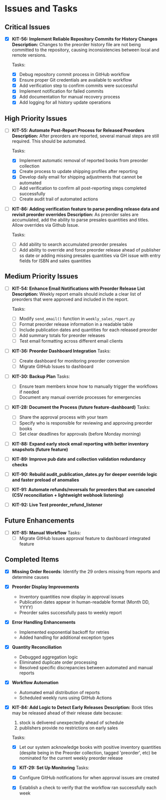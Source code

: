 # Issues and Tasks

## Critical Issues

- [x] **KIT-56: Implement Reliable Repository Commits for History Changes**
  **Description:** Changes to the preorder history file are not being committed to the repository, causing inconsistencies between local and remote versions.

  Tasks:
  - [x] Debug repository commit process in GitHub workflow
  - [x] Ensure proper Git credentials are available to workflow
  - [x] Add verification step to confirm commits were successful
  - [x] Implement notification for failed commits
  - [x] Add documentation for manual recovery process
  - [x] Add logging for all history update operations

## High Priority Issues

- [ ] **KIT-55: Automate Post-Report Process for Released Preorders**
  **Description:** After preorders are reported, several manual steps are still required. This should be automated.

  Tasks:
  - [x] Implement automatic removal of reported books from preorder collection
  - [x] Create process to update shipping profiles after reporting
  - [x] Develop daily email for shipping adjustments that cannot be automated
  - [ ] Add verification to confirm all post-reporting steps completed successfully
  - [ ] Create audit trail of automated actions

- [ ] **KIT-86: Adding verification feature to parse pending release data and revisit preorder overrides**
  **Description:** As preorder sales are accumulated, add the ability to parse presales quantities and titles. Allow overrides via Github Issue.

  Tasks:
  - [ ] Add ability to search accumulated preorder presales
  - [ ] Add ability to override and force preorder release ahead of publisher ss date or adding missing presales quantities via GH issue with entry fields for ISBN and sales quantities

## Medium Priority Issues

- [ ] **KIT-54: Enhance Email Notifications with Preorder Release List**
  **Description:** Weekly report emails should include a clear list of preorders that were approved and included in the report.

  Tasks:
  - [ ] Modify `send_email()` function in `weekly_sales_report.py`
  - [ ] Format preorder release information in a readable table
  - [ ] Include publication dates and quantities for each released preorder
  - [ ] Add summary totals for preorder releases
  - [ ] Test email formatting across different email clients

- [ ] **KIT-36: Preorder Dashboard Integration**
  Tasks:
  - [ ] Create dashboard for monitoring preorder conversion
  - [ ] Migrate GitHub Issues to dashboard

- [ ] **KIT-30: Backup Plan**
  Tasks:
  - [ ] Ensure team members know how to manually trigger the workflows if needed
  - [ ] Document any manual override processes for emergencies

- [ ] **KIT-28: Document the Process (future feature-dashboard)**
  Tasks:
  - [ ] Share the approval process with your team
  - [ ] Specify who is responsible for reviewing and approving preorder books
  - [ ] Set clear deadlines for approvals (before Monday morning)

- [ ] **KIT-88: Expand early stock email reporting with better inventory snapshots (future feature)**

- [ ] **KIT-89: Improve pub date and collection validation redundancy checks**

- [ ] **KIT-90: Rebuild audit_publication_dates.py for deeper override logic and faster preload of anomalies**

- [ ] **KIT-91: Automate refunds/reversals for preorders that are canceled (CSV reconciliation + lightweight webhook listening)**

- [ ] **KIT-92: Live Test preorder_refund_listener**


## Future Enhancements

- [ ] **KIT-85: Manual Workflow**
  Tasks:
  - [ ] Migrate GitHub Issues approval feature to dashboard integrated feature

## Completed Items

- [x] **Missing Order Records**: Identify the 29 orders missing from reports and determine causes

- [x] **Preorder Display Improvements**
  - Inventory quantities now display in approval issues
  - Publication dates appear in human-readable format (Month DD, YYYY)
  - Preorder sales successfully pass to weekly report

- [x] **Error Handling Enhancements**
  - Implemented exponential backoff for retries
  - Added handling for additional exception types

- [x] **Quantity Reconciliation** 
  - Debugged aggregation logic
  - Eliminated duplicate order processing
  - Resolved specific discrepancies between automated and manual reports

- [x] **Workflow Automation**
  - Automated email distribution of reports
  - Scheduled weekly runs using GitHub Actions

- [x] **KIT-84: Add Logic to Detect Early Releases**
  **Description:** Book titles may be released ahead of their release date because:
  1) stock is delivered unexpectedly ahead of schedule
  2) publishers provide no restrictions on early sales

  Tasks:
  - [x] Let our system acknowledge books with positive inventory quantities (despite being in the Preorder collection, tagged 'preorder', etc) be nominated for the current weekly preorder release

  - [x] **KIT-29: Set Up Monitoring**
  Tasks:
  - [x] Configure GitHub notifications for when approval issues are created
  - [x] Establish a check to verify that the workflow ran successfully each week